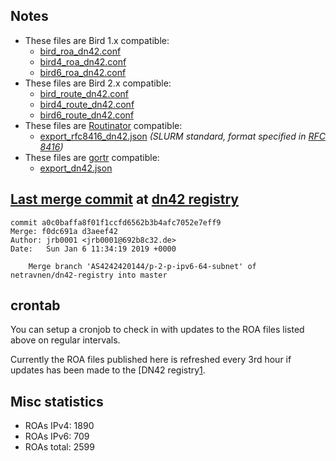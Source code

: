 ## Notes

- These files are Bird 1.x compatible:
  - [bird_roa_dn42.conf](bird_roa_dn42.conf)
  - [bird4_roa_dn42.conf](bird4_roa_dn42.conf)
  - [bird6_roa_dn42.conf](bird6_roa_dn42.conf)
- These files are Bird 2.x compatible:
  - [bird_route_dn42.conf](bird_route_dn42.conf)
  - [bird4_route_dn42.conf](bird4_route_dn42.conf)
  - [bird6_route_dn42.conf](bird6_route_dn42.conf)
- These files are [Routinator][2] compatible:
  - [export_rfc8416_dn42.json](export_rfc8416_dn42.json) _(SLURM standard, format specified in [RFC 8416][4])_
- These files are [gortr][3] compatible:
  - [export_dn42.json](export_dn42.json)

## [Last merge commit][0] at [dn42 registry][1]

```
commit a0c0baffa8f01f1ccfd6562b3b4afc7052e7eff9
Merge: f0dc691a d3aeef42
Author: jrb0001 <jrb0001@692b8c32.de>
Date:   Sun Jan 6 11:34:19 2019 +0000

    Merge branch 'AS4242420144/p-2-p-ipv6-64-subnet' of netravnen/dn42-registry into master
```

## crontab

You can setup a cronjob to check in with updates to the ROA files listed
above on regular intervals.

Currently the ROA files published here is refreshed every 3rd hour if
updates has been made to the [DN42 registry[1].

## Misc statistics

- ROAs IPv4:  1890
- ROAs IPv6:  709
- ROAs total: 2599

[0]: https://git.dn42.us/dn42/registry/commit/a0c0baffa8f01f1ccfd6562b3b4afc7052e7eff9
[1]: https://git.dn42.us/dn42/registry
[2]: https://github.com/NLnetLabs/routinator
[3]: https://github.com/cloudflare/gortr
[4]: https://tools.ietf.org/html/rfc8416

